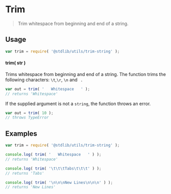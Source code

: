Trim
===

> Trim whitespace from beginning and end of a string.

<!-- <usage> -->

## Usage

``` javascript
var trim = require( '@stdlib/utils/trim-string' );
```

#### trim( str )

Trims whitespace from beginning and end of a string. The function trims the following characters: `\t`,`\r`, `\n` and ` `.

``` javascript
var out = trim( '   Whitespace   ' );
// returns 'Whitespace'
```

If the supplied argument is not a `string`, the function throws an error.

``` javascript
var out = trim( 10 );
// throws TypeError
```

<!-- </usage> -->

<!-- <examples> -->

## Examples

``` javascript
var trim = require( '@stdlib/utils/trim-string' );

console.log( trim( '   Whitespace   ' ) );
// returns 'Whitespace'

console.log( trim( '\t\t\tTabs\t\t\t' ) );
// returns 'Tabs'

console.log( trim( '\n\n\nNew Lines\n\n\n' ) );
// returns 'New Lines'
```

<!-- </examples> -->

<!-- <links> -->

<!-- </links> -->
